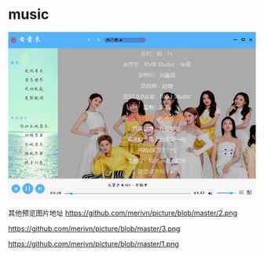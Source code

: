 # music
![Image text](https://github.com/merivn/picture/blob/master/4.png)



其他预览图片地址
https://github.com/merivn/picture/blob/master/2.png


https://github.com/merivn/picture/blob/master/3.png


https://github.com/merivn/picture/blob/master/1.png

